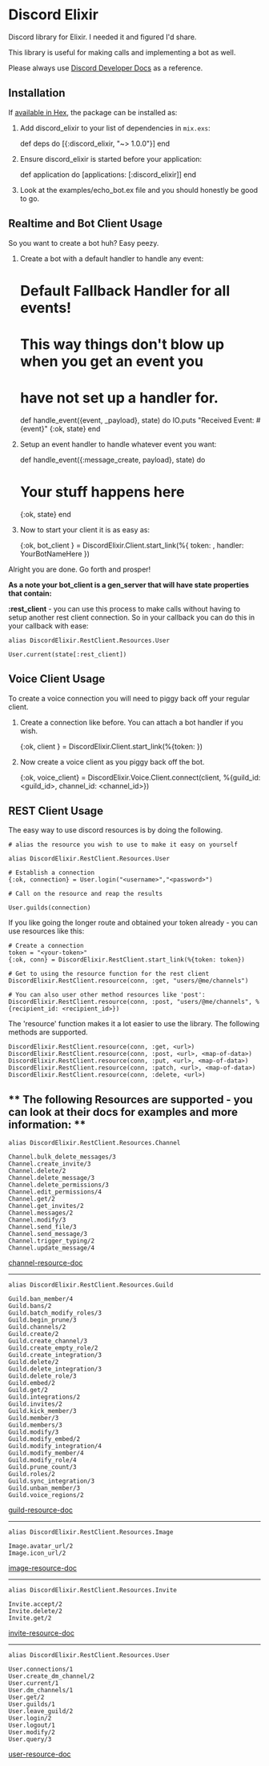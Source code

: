 # Discord Elixir

Discord library for Elixir. I needed it and figured I'd share.

This library is useful for making calls and implementing a bot as well.

Please always use [Discord Developer Docs](https://discordapp.com/developers/docs) as a reference.

## Installation

If [available in Hex](https://hex.pm/docs/publish), the package can be installed as:

  1. Add discord_elixir to your list of dependencies in `mix.exs`:

        def deps do
          [{:discord_elixir, "~> 1.0.0"}]
        end

  2. Ensure discord_elixir is started before your application:

        def application do
          [applications: [:discord_elixir]]
        end

  3. Look at the examples/echo_bot.ex file and you should honestly be
     good to go.

## Realtime and Bot Client Usage

So you want to create a bot huh? Easy peezy.

1) Create a bot with a default handler to handle any event:

  	# Default Fallback Handler for all events!
  	# This way things don't blow up when you get an event you
  	# have not set up a handler for.

  	def handle_event({event, _payload}, state) do
      IO.puts "Received Event: #{event}"
      {:ok, state}
  	end

2) Setup an event handler to handle whatever event you want:
  	
  	def handle_event({:message_create, payload}, state) do
   	  # Your stuff happens here # 
      {:ok, state}
  	end

3) Now to start your client it is as easy as:

	{:ok, bot_client } = DiscordElixir.Client.start_link(%{
		token: <token>,
		handler: YourBotNameHere
	})

Alright you are done. Go forth and prosper!

**As a note your bot_client is a gen_server that will have state properties that contain:**
	
**:rest_client** - you can use this process to make calls without having to setup another rest client connection. So in your callback you can do this in your callback with ease:

	alias DiscordElixir.RestClient.Resources.User
	
	User.current(state[:rest_client])

## Voice Client Usage

To create a voice connection you will need to piggy back off your regular client.

1) Create a connection like before. You can attach a bot handler if you wish.

	{:ok, client } = DiscordElixir.Client.start_link(%{token: <token>})												       

2) Now create a voice client as you piggy back off the bot.

	{:ok, voice_client} = DiscordElixir.Voice.Client.connect(client, %{guild_id: <guild_id>, channel_id: <channel_id>})


## REST Client Usage

The easy way to use discord resources is by doing the following.

	# alias the resource you wish to use to make it easy on yourself

	alias DiscordElixir.RestClient.Resources.User

	# Establish a connection
	{:ok, connection} = User.login("<username>","<password>")

	# Call on the resource and reap the results

	User.guilds(connection)

If you like going the longer route and obtained your token already - you can use resources like this:

	# Create a connection
	token = "<your-token>"
	{:ok, conn} = DiscordElixir.RestClient.start_link(%{token: token})

	# Get to using the resource function for the rest client
	DiscordElixir.RestClient.resource(conn, :get, "users/@me/channels")

	# You can also user other method resources like 'post':
	DiscordElixir.RestClient.resource(conn, :post, "users/@me/channels", %{recipient_id: <recipient_id>})

The 'resource' function makes it a lot easier to use the library. The following methods are supported.

	DiscordElixir.RestClient.resource(conn, :get, <url>)
	DiscordElixir.RestClient.resource(conn, :post, <url>, <map-of-data>)
	DiscordElixir.RestClient.resource(conn, :put, <url>, <map-of-data>)
	DiscordElixir.RestClient.resource(conn, :patch, <url>, <map-of-data>)
	DiscordElixir.RestClient.resource(conn, :delete, <url>)


** The following Resources are supported - you can look at their docs for examples and more information: **
  ----

  	alias DiscordElixir.RestClient.Resources.Channel

	Channel.bulk_delete_messages/3
	Channel.create_invite/3
	Channel.delete/2
	Channel.delete_message/3
	Channel.delete_permissions/3
	Channel.edit_permissions/4
	Channel.get/2
	Channel.get_invites/2
	Channel.messages/2
	Channel.modify/3
	Channel.send_file/3
	Channel.send_message/3
	Channel.trigger_typing/2
	Channel.update_message/4
	
[channel-resource-doc](DiscordElixir.RestClient.Resources.Channel.html)

  ----
  
  	alias DiscordElixir.RestClient.Resources.Guild

	Guild.ban_member/4
	Guild.bans/2
	Guild.batch_modify_roles/3
	Guild.begin_prune/3
	Guild.channels/2
	Guild.create/2
	Guild.create_channel/3
	Guild.create_empty_role/2
	Guild.create_integration/3
	Guild.delete/2
	Guild.delete_integration/3
	Guild.delete_role/3
	Guild.embed/2
	Guild.get/2
	Guild.integrations/2
	Guild.invites/2
	Guild.kick_member/3
	Guild.member/3
	Guild.members/3
	Guild.modify/3
	Guild.modify_embed/2
	Guild.modify_integration/4
	Guild.modify_member/4
	Guild.modify_role/4
	Guild.prune_count/3
	Guild.roles/2
	Guild.sync_integration/3
	Guild.unban_member/3
	Guild.voice_regions/2

[guild-resource-doc](DiscordElixir.RestClient.Resources.Guild.html)

  ----

	alias DiscordElixir.RestClient.Resources.Image

  	Image.avatar_url/2
  	Image.icon_url/2

[image-resource-doc](DiscordElixir.RestClient.Resources.Image.html)

  ----

  	alias DiscordElixir.RestClient.Resources.Invite

	Invite.accept/2
	Invite.delete/2
	Invite.get/2

[invite-resource-doc](DiscordElixir.RestClient.Resources.Invite.html)

  ----

  	alias DiscordElixir.RestClient.Resources.User

	User.connections/1
	User.create_dm_channel/2
	User.current/1
	User.dm_channels/1
	User.get/2
	User.guilds/1
	User.leave_guild/2
	User.login/2
	User.logout/1
	User.modify/2
	User.query/3

[user-resource-doc](DiscordElixir.RestClient.Resources.User.html)


